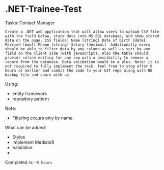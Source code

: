 # .NET-Trainee-Test
Tasks:
Contact Manager

`Create a .NET web application that will allow users to upload CSV file with the field below, store data into MS SQL database, and show stored data on the page.
CSV fields:
Name [string]
Date of birth [date]
Married [bool]
Phone [string]
Salary [decimal] 
Additionally users should be able to filter data by any column as well as sort by any field on the client side (with javascript).
Also the table should provide inline editing for any row with a possibility to remove a record from the database. Data validation would be a plus.
Note: it is not required to fully implement the task, feel free to stop after 8 hours or earlier and commit the code to your GIT repo along with DB backup file and share with us.`

Using:
* entity framework
* repository pattern

Note:
* Filtering occurs only by name.

What can be added:
* Styles
* Implement MediatoR
* Validation
* 
Completed in: `~5 hours`
